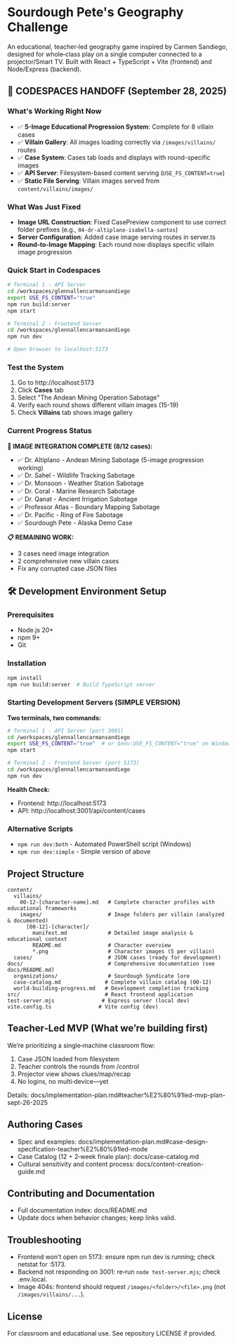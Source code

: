 # Sourdough Pete's Geography Challenge

An educational, teacher‑led geography game inspired by Carmen Sandiego, designed for whole‑class play on a single computer connected to a projector/Smart TV. Built with React + TypeScript + Vite (frontend) and Node/Express (backend).

## 🚀 CODESPACES HANDOFF (September 28, 2025)

### What's Working Right Now
- ✅ **5-Image Educational Progression System**: Complete for 8 villain cases
- ✅ **Villain Gallery**: All images loading correctly via `/images/villains/` routes
- ✅ **Case System**: Cases tab loads and displays with round-specific images
- ✅ **API Server**: Filesystem-based content serving (`USE_FS_CONTENT=true`)
- ✅ **Static File Serving**: Villain images served from `content/villains/images/`

### What Was Just Fixed
- **Image URL Construction**: Fixed CasePreview component to use correct folder prefixes (e.g., `04-dr-altiplano-isabella-santos`)
- **Server Configuration**: Added case image serving routes in server.ts
- **Round-to-Image Mapping**: Each round now displays specific villain image progression

### Quick Start in Codespaces
```bash
# Terminal 1 - API Server
cd /workspaces/glennallencarmansandiego
export USE_FS_CONTENT="true"
npm run build:server
npm start

# Terminal 2 - Frontend Server  
cd /workspaces/glennallencarmansandiego
npm run dev

# Open browser to localhost:5173
```

### Test the System
1. Go to http://localhost:5173
2. Click **Cases** tab
3. Select "The Andean Mining Operation Sabotage" 
4. Verify each round shows different villain images (15-19)
5. Check **Villains** tab shows image gallery

### Current Progress Status

**🎉 IMAGE INTEGRATION COMPLETE (8/12 cases):**
- ✅ Dr. Altiplano - Andean Mining Sabotage (5-image progression working)
- ✅ Dr. Sahel - Wildlife Tracking Sabotage  
- ✅ Dr. Monsoon - Weather Station Sabotage
- ✅ Dr. Coral - Marine Research Sabotage
- ✅ Dr. Qanat - Ancient Irrigation Sabotage
- ✅ Professor Atlas - Boundary Mapping Sabotage
- ✅ Dr. Pacific - Ring of Fire Sabotage
- ✅ Sourdough Pete - Alaska Demo Case

**📋 REMAINING WORK:**
- 3 cases need image integration
- 2 comprehensive new villain cases
- Fix any corrupted case JSON files

## 🛠️ Development Environment Setup

### Prerequisites
- Node.js 20+
- npm 9+
- Git

### Installation
```bash
npm install
npm run build:server  # Build TypeScript server
```

### Starting Development Servers (SIMPLE VERSION)

**Two terminals, two commands:**

```bash
# Terminal 1 - API Server (port 3001)
cd /workspaces/glennallencarmansandiego
export USE_FS_CONTENT="true"  # or $env:USE_FS_CONTENT="true" on Windows
npm start

# Terminal 2 - Frontend Server (port 5173)  
cd /workspaces/glennallencarmansandiego
npm run dev
```

**Health Check:**
- Frontend: http://localhost:5173 
- API: http://localhost:3001/api/content/cases

### Alternative Scripts
- `npm run dev:both` - Automated PowerShell script (Windows)
- `npm run dev:simple` - Simple version of above

## Project Structure

```
content/
  villains/
    00-12-[character-name].md   # Complete character profiles with educational frameworks
    images/                     # Image folders per villain (analyzed & documented)
      [00-12]-[character]/
        manifest.md             # Detailed image analysis & educational context
        README.md               # Character overview
        *.png                   # Character images (5 per villain)
  cases/                        # JSON cases (ready for development)
docs/                           # Comprehensive documentation (see docs/README.md)
  organizations/                # Sourdough Syndicate lore
  case-catalog.md              # Complete villain catalog (00-12)
  world-building-progress.md   # Development completion tracking
src/                           # React frontend application
test-server.mjs               # Express server (local dev)
vite.config.ts               # Vite config (dev)
```

## Teacher‑Led MVP (What we’re building first)

We’re prioritizing a single‑machine classroom flow:
1) Case JSON loaded from filesystem
2) Teacher controls the rounds from /control
3) Projector view shows clues/map/recap
4) No logins, no multi‑device—yet

Details: docs/implementation-plan.md#teacher%E2%80%91led-mvp-plan-sept-26-2025

## Authoring Cases

- Spec and examples: docs/implementation-plan.md#case-design-specification-teacher%E2%80%91led-mode
- Case Catalog (12 + 2‑week finale plan): docs/case-catalog.md
- Cultural sensitivity and content process: docs/content-creation-guide.md

## Contributing and Documentation

- Full documentation index: docs/README.md
- Update docs when behavior changes; keep links valid.

## Troubleshooting

- Frontend won’t open on 5173: ensure npm run dev is running; check netstat for :5173.
- Backend not responding on 3001: re‑run `node test-server.mjs`; check .env.local.
- Image 404s: frontend should request `/images/<folder>/<file>.png` (not `/images/villains/...`).

## License

For classroom and educational use. See repository LICENSE if provided.

